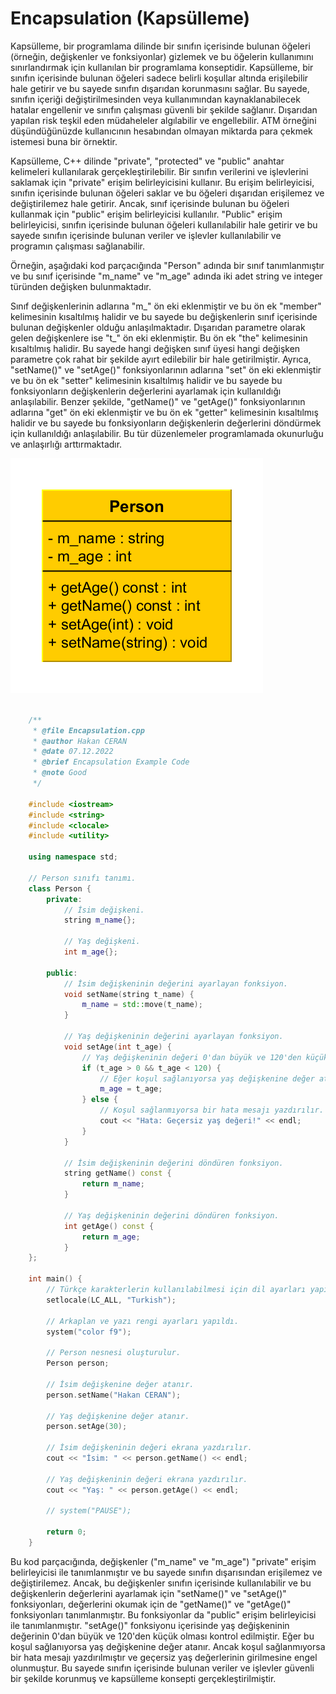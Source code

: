 # Encapsulation (Kapsülleme)

Kapsülleme, bir programlama dilinde bir sınıfın içerisinde bulunan öğeleri (örneğin, değişkenler ve fonksiyonlar) gizlemek ve bu öğelerin kullanımını sınırlandırmak için kullanılan bir programlama konseptidir. Kapsülleme, bir sınıfın içerisinde bulunan öğeleri sadece belirli koşullar altında erişilebilir hale getirir ve bu sayede sınıfın dışarıdan korunmasını sağlar. Bu sayede, sınıfın içeriği değiştirilmesinden veya kullanımından kaynaklanabilecek hatalar engellenir ve sınıfın çalışması güvenli bir şekilde sağlanır. Dışarıdan yapılan risk teşkil eden müdaheleler algılabilir ve engellebilir. ATM örneğini düşündüğünüzde kullanıcının hesabından olmayan miktarda para çekmek istemesi buna bir örnektir.

Kapsülleme, C++ dilinde "private", "protected" ve "public" anahtar kelimeleri kullanılarak gerçekleştirilebilir. Bir sınıfın verilerini ve işlevlerini saklamak için "private" erişim belirleyicisini kullanır. Bu erişim belirleyicisi, sınıfın içerisinde bulunan öğeleri saklar ve bu öğeleri dışarıdan erişilemez ve değiştirilemez hale getirir. Ancak, sınıf içerisinde bulunan bu öğeleri kullanmak için "public" erişim belirleyicisi kullanılır. "Public" erişim belirleyicisi, sınıfın içerisinde bulunan öğeleri kullanılabilir hale getirir ve bu sayede sınıfın içerisinde bulunan veriler ve işlevler kullanılabilir ve programın çalışması sağlanabilir.

Örneğin, aşağıdaki kod parçacığında "Person" adında bir sınıf tanımlanmıştır ve bu sınıf içerisinde "m_name" ve "m_age" adında iki adet string ve integer türünden değişken bulunmaktadır.

Sınıf değişkenlerinin adlarına "m_" ön eki eklenmiştir ve bu ön ek "member" kelimesinin kısaltılmış halidir ve bu sayede bu değişkenlerin sınıf içerisinde bulunan değişkenler olduğu anlaşılmaktadır. Dışarıdan parametre olarak gelen değişkenlere ise "t_" ön eki eklenmiştir. Bu ön ek "the" kelimesinin kısaltılmış halidir. Bu sayede hangi değişken sınıf üyesi hangi değişken parametre çok rahat bir şekilde ayırt edilebilir bir hale getirilmiştir. Ayrıca, "setName()" ve "setAge()" fonksiyonlarının adlarına "set" ön eki eklenmiştir ve bu ön ek "setter" kelimesinin kısaltılmış halidir ve bu sayede bu fonksiyonların değişkenlerin değerlerini ayarlamak için kullanıldığı anlaşılabilir. Benzer şekilde, "getName()" ve "getAge()" fonksiyonlarının adlarına "get" ön eki eklenmiştir ve bu ön ek "getter" kelimesinin kısaltılmış halidir ve bu sayede bu fonksiyonların değişkenlerin değerlerini döndürmek için kullanıldığı anlaşılabilir. Bu tür düzenlemeler programlamada okunurluğu ve anlaşırlığı arttırmaktadır.

![Encapsulation](Person.png)

~~~C++

    /**
     * @file Encapsulation.cpp
     * @author Hakan CERAN
     * @date 07.12.2022
     * @brief Encapsulation Example Code
     * @note Good
     */

    #include <iostream>
    #include <string>
    #include <clocale>
    #include <utility>

    using namespace std;

    // Person sınıfı tanımı.
    class Person {
        private:
            // İsim değişkeni.
            string m_name{};
            
            // Yaş değişkeni.
            int m_age{};

        public:
            // İsim değişkeninin değerini ayarlayan fonksiyon.
            void setName(string t_name) {
                m_name = std::move(t_name);
            }

            // Yaş değişkeninin değerini ayarlayan fonksiyon.
            void setAge(int t_age) {
                // Yaş değişkeninin değeri 0'dan büyük ve 120'den küçük olmalıdır.
                if (t_age > 0 && t_age < 120) {
                    // Eğer koşul sağlanıyorsa yaş değişkenine değer atanır.
                    m_age = t_age;
                } else {
                    // Koşul sağlanmıyorsa bir hata mesajı yazdırılır.
                    cout << "Hata: Geçersiz yaş değeri!" << endl;
                }
            }

            // İsim değişkeninin değerini döndüren fonksiyon.
            string getName() const {
                return m_name;
            }

            // Yaş değişkeninin değerini döndüren fonksiyon.
            int getAge() const {
                return m_age;
            }
    };

    int main() {
        // Türkçe karakterlerin kullanılabilmesi için dil ayarları yapıldı.
        setlocale(LC_ALL, "Turkish");

        // Arkaplan ve yazı rengi ayarları yapıldı.
        system("color f9");

        // Person nesnesi oluşturulur.
        Person person;

        // İsim değişkenine değer atanır.
        person.setName("Hakan CERAN");

        // Yaş değişkenine değer atanır.
        person.setAge(30);

        // İsim değişkeninin değeri ekrana yazdırılır.
        cout << "İsim: " << person.getName() << endl;

        // Yaş değişkeninin değeri ekrana yazdırılır.
        cout << "Yaş: " << person.getAge() << endl;
        
        // system("PAUSE");
        
        return 0;
    }

~~~

Bu kod parçacığında, değişkenler ("m_name" ve "m_age") "private" erişim belirleyicisi ile tanımlanmıştır ve bu sayede sınıfın dışarısından erişilemez ve değiştirilemez. Ancak, bu değişkenler sınıfın içerisinde kullanılabilir ve bu değişkenlerin değerlerini ayarlamak için "setName()" ve "setAge()" fonksiyonları, değerlerini okumak için de "getName()" ve "getAge()" fonksiyonları tanımlanmıştır. Bu fonksiyonlar da "public" erişim belirleyicisi ile tanımlanmıştır. "setAge()" fonksiyonu içerisinde yaş değişkeninin değerinin 0'dan büyük ve 120'den küçük olması kontrol edilmiştir. Eğer bu koşul sağlanıyorsa yaş değişkenine değer atanır. Ancak koşul sağlanmıyorsa bir hata mesajı yazdırılmıştır ve geçersiz yaş değerlerinin girilmesine engel olunmuştur. Bu sayede sınıfın içerisinde bulunan veriler ve işlevler güvenli bir şekilde korunmuş ve kapsülleme konsepti gerçekleştirilmiştir.
